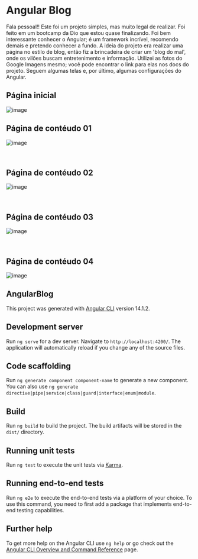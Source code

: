 # Angular Blog
Fala pessoal!! Este foi um projeto simples, mas muito legal de realizar. Foi feito em um bootcamp da Dio que estou quase finalizando. Foi bem interessante conhecer o Angular; é um framework incrível, recomendo demais e pretendo conhecer a fundo. A ideia do projeto era realizar uma página no estilo de blog, então fiz a brincadeira de criar um 'blog do mal', onde os vilões buscam entretenimento e informação. Utilizei as fotos do Google Imagens mesmo; você pode encontrar o link para elas nos docs do projeto. Seguem algumas telas e, por último, algumas configurações do Angular.

## Página inicial
![image](https://github.com/MatheusNascimento99/Angular-blog/assets/139829100/a8561066-91f9-4611-bdeb-6cac326c732d)
<br>
## Página de contéudo 01
![image](https://github.com/MatheusNascimento99/Angular-blog/assets/139829100/bf085cc0-6f75-488a-8fb0-caedfcdd154f)

<br>

## Página de contéudo 02
![image](https://github.com/MatheusNascimento99/Angular-blog/assets/139829100/eed59b45-3552-44b9-b025-732738e5248a)


<br>

## Página de contéudo 03
![image](https://github.com/MatheusNascimento99/Angular-blog/assets/139829100/787f9926-d6fe-4aa9-bd66-a5d1e145d90b)


<br>

## Página de contéudo 04
![image](https://github.com/MatheusNascimento99/Angular-blog/assets/139829100/41fc4578-1dd4-4bed-98ef-1715a4c26c0b)





## AngularBlog

This project was generated with [Angular CLI](https://github.com/angular/angular-cli) version 14.1.2.

## Development server

Run `ng serve` for a dev server. Navigate to `http://localhost:4200/`. The application will automatically reload if you change any of the source files.

## Code scaffolding

Run `ng generate component component-name` to generate a new component. You can also use `ng generate directive|pipe|service|class|guard|interface|enum|module`.

## Build

Run `ng build` to build the project. The build artifacts will be stored in the `dist/` directory.

## Running unit tests

Run `ng test` to execute the unit tests via [Karma](https://karma-runner.github.io).

## Running end-to-end tests

Run `ng e2e` to execute the end-to-end tests via a platform of your choice. To use this command, you need to first add a package that implements end-to-end testing capabilities.

## Further help

To get more help on the Angular CLI use `ng help` or go check out the [Angular CLI Overview and Command Reference](https://angular.io/cli) page.

